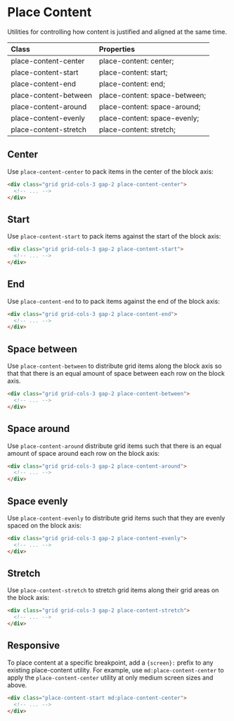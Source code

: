# Place Content

Utilities for controlling how content is justified and aligned at the same time.

| Class                 | Properties                    |
| :-------------------- | :---------------------------- |
| place-content-center  | place-content: center;        |
| place-content-start   | place-content: start;         |
| place-content-end     | place-content: end;           |
| place-content-between | place-content: space-between; |
| place-content-around  | place-content: space-around;  |
| place-content-evenly  | place-content: space-evenly;  |
| place-content-stretch | place-content: stretch;       |

## Center

Use `place-content-center` to pack items in the center of the block axis:

```html
<div class="grid grid-cols-3 gap-2 place-content-center">
  <!-- ... -->
</div>
```

## Start

Use `place-content-start` to pack items against the start of the block axis:

```html
<div class="grid grid-cols-3 gap-2 place-content-start">
  <!-- ... -->
</div>
```

## End

Use `place-content-end` to to pack items against the end of the block axis:

```html
<div class="grid grid-cols-3 gap-2 place-content-end">
  <!-- ... -->
</div>
```

## Space between

Use `place-content-between` to distribute grid items along the block axis so that that there is an equal amount of space between each row on the block axis.

```html
<div class="grid grid-cols-3 gap-2 place-content-between">
  <!-- ... -->
</div>
```

## Space around

Use `place-content-around` distribute grid items such that there is an equal amount of space around each row on the block axis:

```html
<div class="grid grid-cols-3 gap-2 place-content-around">
  <!-- ... -->
</div>
```
## Space evenly

Use `place-content-evenly` to distribute grid items such that they are evenly spaced on the block axis:

```html
<div class="grid grid-cols-3 gap-2 place-content-evenly">
  <!-- ... -->
</div>
```

## Stretch

Use `place-content-stretch` to stretch grid items along their grid areas on the block axis:

```html
<div class="grid grid-cols-3 gap-2 place-content-stretch">
  <!-- ... -->
</div>
```

## Responsive

To place content at a specific breakpoint, add a `{screen}:` prefix to any existing place-content utility. For example, use `md:place-content-center` to apply the `place-content-center` utility at only medium screen sizes and above.

```html
<div class="place-content-start md:place-content-center">
  <!-- ... -->
</div>
```
